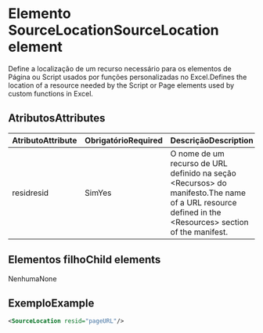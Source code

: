# <a name="sourcelocation-element"></a><span data-ttu-id="ac217-101">Elemento SourceLocation</span><span class="sxs-lookup"><span data-stu-id="ac217-101">SourceLocation element</span></span>

<span data-ttu-id="ac217-102">Define a localização de um recurso necessário para os elementos de Página ou Script usados por funções personalizadas no Excel.</span><span class="sxs-lookup"><span data-stu-id="ac217-102">Defines the location of a resource needed by the Script or Page elements used by custom functions in Excel.</span></span>

## <a name="attributes"></a><span data-ttu-id="ac217-103">Atributos</span><span class="sxs-lookup"><span data-stu-id="ac217-103">Attributes</span></span>

| <span data-ttu-id="ac217-104">**Atributo**</span><span class="sxs-lookup"><span data-stu-id="ac217-104">**Attribute**</span></span> | <span data-ttu-id="ac217-105">**Obrigatório**</span><span class="sxs-lookup"><span data-stu-id="ac217-105">**Required**</span></span> | <span data-ttu-id="ac217-106">**Descrição**</span><span class="sxs-lookup"><span data-stu-id="ac217-106">**Description**</span></span>                                                                      |
|---------------|--------------|--------------------------------------------------------------------------------------|
| <span data-ttu-id="ac217-107">resid</span><span class="sxs-lookup"><span data-stu-id="ac217-107">resid</span></span>         | <span data-ttu-id="ac217-108">Sim</span><span class="sxs-lookup"><span data-stu-id="ac217-108">Yes</span></span>          | <span data-ttu-id="ac217-109">O nome de um recurso de URL definido na seção &lt;Recursos&gt; do manifesto.</span><span class="sxs-lookup"><span data-stu-id="ac217-109">The name of a URL resource defined in the &lt;Resources&gt; section of the manifest.</span></span> |

## <a name="child-elements"></a><span data-ttu-id="ac217-110">Elementos filho</span><span class="sxs-lookup"><span data-stu-id="ac217-110">Child elements</span></span>

<span data-ttu-id="ac217-111">Nenhuma</span><span class="sxs-lookup"><span data-stu-id="ac217-111">None</span></span>

## <a name="example"></a><span data-ttu-id="ac217-112">Exemplo</span><span class="sxs-lookup"><span data-stu-id="ac217-112">Example</span></span>

```xml
<SourceLocation resid="pageURL"/>
```